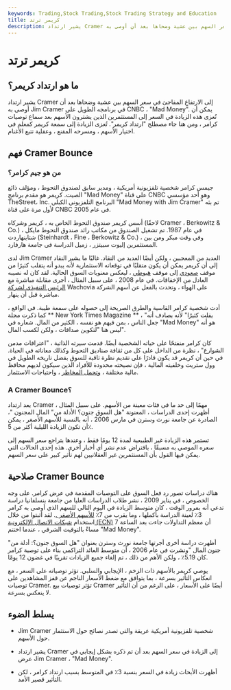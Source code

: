 ```yaml
---
keywords: Trading,Stock Trading,Stock Trading Strategy and Education
title: كريمر ترتد
description: يشير ارتداد Cramer إلى الارتفاع المفاجئ في سعر السهم بين عشية وضحاها بعد أن أوصى به Jim Cramer في برنامجه على CNBC ، &amp; quot؛ Mad Money. &amp; quot؛
---
```


# كريمر ترتد
## ما هو ارتداد كريمر؟

يشير ارتداد Cramer إلى الارتفاع المفاجئ في سعر السهم بين عشية وضحاها بعد أن أوصى به Jim Cramer في برنامجه الطويل على CNBC ، "Mad Money". يمكن أن تُعزى هذه الزيادة في السعر إلى المستثمرين الذين يشترون الأسهم بعد سماع توصيات كرامر ، ومن هنا جاء مصطلح "ارتداد كريمر". تُعزى الزيادة إلى سمعة كريمر كمعلم في اختيار الأسهم ، ومسرحه المقنع ، وعقلية تتبع الأغنام.

## فهم Cramer Bounce

### من هو جيم كرامر؟

جيمس كرامر شخصية تلفزيونية أمريكية ، ومدير سابق لصندوق التحوط ، ومؤلف ذائع الصيت. كريمر هو مقدم برنامج "Mad Money" على قناة CNBC وهو أحد مؤسسي TheStreet، Inc. البرنامج التلفزيوني الكبلي "Mad Money with Jim Cramer" تم بثه لأول مرة على قناة CNBC في عام 2005.

أسس كريمر صندوق التحوط الخاص به ، كريمر وشركاه (لاحقًا Cramer ، Berkowitz & Co.) ، في عام 1987. تم تشغيل الصندوق من مكاتب رائد صندوق التحوط مايكل شتاينهاردت (Steinhardt ، Fine ، Berkowitz & Co.) ، وفي وقت مبكر ومن بين المستثمرين إليوت سبيتزر ، زميل الدراسة في جامعة هارفارد.

لدى Jim Cramer العديد من المعجبين ، ولكن أيضًا العديد من النقاد. غالبًا ما يشير النقاد إلى أن كريمر يمكن أن يكون متقلبًا في توقعاته الاستثمارية لأنه يبدو أنه يتقلب كثيرًا من موقف [صعودي](/bull) إلى موقف [هبوطي](/bear) ، ليعكس معنويات السوق الحالية. لقد كان له نصيبه العادل من الإخفاقات. في عام 2008 ، على سبيل المثال ، أجرى مقابلة مباشرة مع [الرئيس التنفيذي لشركة](/ceo) Wachovia على الهواء ، وتحدث بالفعل عن أسهم الشركة مباشرة قبل أن ينهار.

أدت شخصية كرامر القاسية والطرق الصريحة إلى حصوله على سمعة طيبة. في الواقع ، كما ذكرت مجلة ** New York Times Magazine ** ، "يفلت كثيرًا" لأنه يصادف أنه جعل الناس ، بمن فيهم هو نفسه ، الكثير من المال. شعاره في "Mad Money" هو أنه ليس هنا "لتكوين صداقات ، ولكن لكسب المال".

كان كرامر منفتحًا على حياته الشخصية أيضًا. قدمت سيرته الذاتية ، "اعترافات مدمن الشوارع" ، نظرة من الداخل على كل من ثقافة صناديق التحوط وكذلك معاناته في الحياة. في حين أن كريمر قد يكون قادرًا على تقديم نظرة ثاقبة للسوق بفضل تاريخه الطويل في وول ستريت وخلفيته المالية ، فإن نصيحته محدودة للأفراد الذين سيكون لديهم محافظ مالية مختلفة ، [وتحمل المخاطر](/risktolerance) ، واحتياجات الاستثمار.

### A Cramer Bounce؟

يعد ارتداد Cramer مهمًا إلى حد ما في فئات معينة من الأسهم. على سبيل المثال ، أظهرت إحدى الدراسات ، المعنونة "هل السوق جنون؟ الأدلة من" المال المجنون "، الصادرة عن جامعة نورث وسترن في مارس 2006 ، أنه بالنسبة للأسهم الأصغر ، يمكن أن تكون الزيادة الليلية أكثر من 5٪.

تستمر هذه الزيادة غير الطبيعية لمدة 12 يومًا فقط ، وعندها يتراجع سعر السهم إلى سعره الموصى به مسبقًا ، بافتراض عدم نشر أي أخبار أخرى. هذه إحدى الحالات التي يمكن فيها القول بأن المستثمرين غير العقلانيين لهم تأثير كبير على سعر السهم.

## صلاحية Cramer Bounce

هناك دراسات تصور رد فعل السوق على التوصيات المقدمة في عرض كرامر. على وجه الخصوص ، في يناير 2009 ، نشر طلاب الدراسات العليا من جامعة بنسلفانيا دراسة تدعي أنه بمرور الوقت ، كان متوسط الزيادة في اليوم التالي للسهم الذي أوصى به كرامر 3٪ لعينة الدراسة بأكملها ، وما يقرب من 7٪ [للأسهم الأصغر .](/small-cap). لقد أثبتوا من خلال استخدام [شبكات الاتصال الإلكترونية (ECN)](/ecn) أن معظم التداولات جاءت بعد الساعة 7 مساءً بالتوقيت الشرقي ، عندما اختتم "Mad Money".

أظهرت دراسة أخرى أجرتها جامعة نورث وسترن بعنوان "هل السوق جنون؟: أدلة من" جنون المال "ونشرت في عام 2006 ، أن متوسط العائد التراكمي بناء على توصية كرامر كان 5.19٪ ، ولكن الأهم من ذلك ، تم إلغاء جميع الزيادات تقريبًا في غضون 12 يومًا.

يوصي كريمر بالأسهم ذات الزخم ، الإيجابي والسلبي. تؤثر توصياته على السعر ، مع انعكاس التأثير بسرعة ، بما يتوافق مع ضغط الأسعار الناجم عن قفز المشاهدين على توصيات Cramer. تؤثر توصيات بيع Cramer أيضًا على الأسعار ، على الرغم من أن التأثير لا ينعكس بسرعة.

## يسلط الضوء

- Jim Cramer شخصية تلفزيونية أمريكية عريقة والتي تصدر نصائح حول الاستثمار حول الأسهم.

- يشير ارتداد Cramer إلى الزيادة في سعر السهم بعد أن تم ذكره بشكل إيجابي في عرض Jim Cramer ، "Mad Money".

- أظهرت الأبحاث زيادة في السعر بنسبة 3٪ في المتوسط بسبب ارتداد كرامر ، لكن التأثير قصير الأمد.

